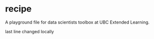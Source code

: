 # recipe
A playground file for data scientists toolbox at UBC Extended Learning.

last line changed locally